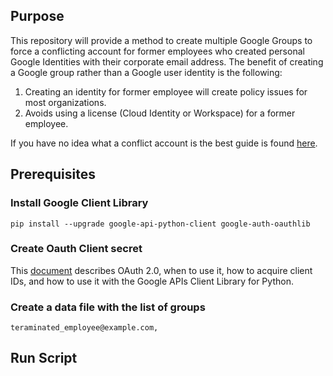 ## Purpose 

This repository will provide a method to create multiple Google Groups to force a conflicting account for former employees who created personal Google Identities with their corporate email address. The benefit of creating a Google group rather than a Google user identity is the following:  

1. Creating an identity for former employee will create policy issues for most organizations.
1. Avoids using a license (Cloud Identity or Workspace) for a former employee.

If you have no idea what a conflict account is the best guide is found [here](https://www.goldyarora.com/google-conflicting-accounts-guide/).

## Prerequisites

### Install Google Client Library
```
pip install --upgrade google-api-python-client google-auth-oauthlib
```
### Create Oauth Client secret

This [document](https://googleapis.github.io/google-api-python-client/docs/oauth.html) describes OAuth 2.0, when to use it, how to acquire client IDs, and how to use it with the Google APIs Client Library for Python.

### Create a data file with the list of groups 

```
teraminated_employee@example.com,
```


## Run Script
```

```


